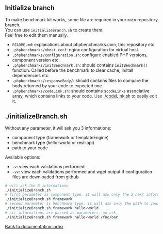 Initialize branch
-

To make benchmark kit works, some file are required in your `main` repository branch.
<br>
You can use `initializeBranch.sh` to create them.
<br>
Feel free to edit them manually.

* `README.md`: explanations about phpbenchmarks.com, this repository etc. 
* `.phpbenchmarks/vhost.conf`: nginx configuration for virtual host.
* `.phpbenchmarks/configuration.sh`: configure enabled PHP versions, component version etc.
* `.phpbenchmarks/initBenchmark.sh`: should contains `initBenchmark()` function. Called before the benchmark to clear cache, install dependencies etc.
* `.phpbenchmarks/responseBody/`: should contains files to compare the body returned by your code to expected one.
* `.phpbenchmarks/codeLink.sh`: should contains `$codeLinks` associative array, which contains links to your code. Use [./codeLink.sh](codeLink.md) to easily edit it.

./initializeBranch.sh
-

Without any parameter, it will ask you 3 informations:
* component type (framework or templateEngine)
* benchmark type (hello-world or rest-api)
* path to your code

Available options:
* `-v`: view each validations performed
* `-vv`: view each validations performed and wget output if configuration files are downloaded from github

```bash
# will ask the 3 informations
./initializeBranch.sh
# first parameter is component type, it will ask only the 2 next informations
./initializeBranch.sh framework
# second parameter is benchmark type, it will ask only the path to your code
./initializeBranch.sh framework hello-world
# all informations are passed as parameters, no ask
./initializeBranch.sh framework hello-world /foo/bar
```

[Back to documentation index](../README.md)
